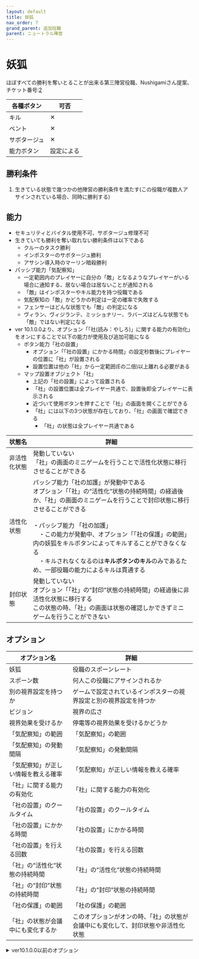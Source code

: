 ```yaml
---
layout: default
title: 妖狐
nav_order: 7
grand_parent: 追加役職
parent: ニュートラル陣営
---
```


# 妖狐

ほぼすべての勝利を奪いとることが出来る第三陣営役職、Nushigamiさん提案、チケット番号:[2](https://github.com/yukieiji/ExtremeRoles/issues/2)

|  各種ボタン |  可否  |
| ---- | ---- |
|  キル  | ✕ |
|  ベント  | ✕ |
|  サボタージュ  | ✕ |
|  能力ボタン  | 設定による |


## 勝利条件
1. 生きている状態で幾つかの他陣営の勝利条件を満たす(この役職が複数人アサインされている場合、同時に勝利する)

## 能力

- セキュリティとバイタル使用不可、サボタージュ修理不可
- 生きていても勝利を奪い取れない勝利条件は以下である
  - クルーのタスク勝利
  - インポスターのサボタージュ勝利
  - アサシン導入時のマーリン暗殺勝利
- パッシブ能力「気配察知」
  - 一定範囲内のプレイヤーに自分の「敵」となるようなプレイヤーがいる場合に通知する、居ない場合は居ないことが通知される
  - 「敵」はインポスターやキル能力を持つ役職である
  - 気配察知の「敵」かどうかの判定は一定の確率で失敗する
  - フェンサーはどんな状態でも「敵」の判定になる
  - ヴィラン、ヴィジランテ、ミッショナリー、ラバーズはどんな状態でも「敵」ではない判定になる
- ver 10.1.0.0より、オプション「「社(読み：やしろ)」に関する能力の有効化」をオンにすることで以下の能力が使用及び追加可能になる
  - ボタン能力「社の設置」
    - オプション「「社の設置」にかかる時間」の設定秒数後にプレイヤーの位置に「社」が設置される
    - 設置位置は他の「社」から一定範囲(Eの二倍)以上離れる必要がある
  - マップ設置オブジェクト「社」
    - 上記の「社の設置」によって設置される
    - 「社」の設置位置は全プレイヤー共通で、設置後即全プレイヤーに表示される
    - 近づいて使用ボタンを押すことで「社」の画面を開くことができる
    - 「社」には以下の3つ状態が存在しており、「社」の画面で確認できる
      - 「社」の状態は全プレイヤー共通である


|  状態名 |  詳細  |
| --- | --- |
|  非活性化状態  | 発動していない<br>「社」の画面のミニゲームを行うことで活性化状態に移行させることができる |
|  活性化状態  | パッシブ能力「社の加護」が発動中である<br>オプション「「社」の”活性化”状態の持続時間」の経過後か、「社」の画面のミニゲームを行うことで封印状態に移行させることができる<br><br> ・パッシブ能力 「社の加護」<br>　・この能力が発動中、オプション「「社の保護」の範囲」内の妖狐をキルボタンによってキルすることができなくなる<br> 　・キルされなくなるのは**キルボタンのキル**のみであるため、一部役職の能力によるキルは貫通する |
|  封印状態  | 発動していない<br>オプション「「社」の”封印”状態の持続時間」の経過後に非活性化状態に移行する<br>この状態の時、「社」の画面は状態の確認しかできずミニゲームを行うことができない |



## オプション


|  オプション名 |  詳細  |
| ---- | ---- |
|  妖狐  | 役職のスポーンレート |
|  スポーン数  | 何人この役職にアサインされるか |
|  別の視界設定を持つか  |  ゲームで設定されているインポスターの視界設定と別の視界設定を持つか  |
|  ビジョン  |  視界の広さ  |
|  視界効果を受けるか  |  停電等の視界効果を受けるかどうか  |
|  「気配察知」の範囲  |  「気配察知」の範囲  |
|  「気配察知」の発動間隔  |  「気配察知」の発動間隔  |
|  「気配察知」が正しい情報を教える確率  |  「気配察知」が正しい情報を教える確率  |
|  「社」に関する能力の有効化  |  「社」に関する能力の有効化  |
|  「社の設置」のクールタイム  |  「社の設置」のクールタイム  |
|  「社の設置」にかかる時間  |  「社の設置」にかかる時間  |
|  「社の設置」を行える回数  |  「社の設置」を行える回数  |
|  「社」の”活性化”状態の持続時間  |  「社」の”活性化”状態の持続時間  |
|  「社」の”封印”状態の持続時間  |  「社」の”封印”状態の持続時間  |
|  「社の保護」の範囲  |  「社の保護」の範囲  |
|  「社」の状態が会議中にも変化するか  |  このオプションがオンの時、「社」の状態が会議中にも変化して、封印状態や非活性化状態  |




<details>
<summary>ver10.1.0.0以前のオプション</summary>

|  オプション名 |  詳細  |
| ---- | ---- |
|  妖狐  | 役職のスポーンレート |
|  スポーン数  | 何人この役職にアサインされるか |
|  別の視界設定を持つか  |  ゲームで設定されているインポスターの視界設定と別の視界設定を持つか  |
|  ビジョン  |  視界の広さ  |
|  視界効果を受けるか  |  停電等の視界効果を受けるかどうか  |
|  「気配察知」の範囲  |  「気配察知」の範囲  |
|  「気配察知」の発動間隔  |  「気配察知」の発動間隔  |
|  「気配察知」が正しい情報を教える確率  |  「気配察知」が正しい情報を教える確率  |

</details>